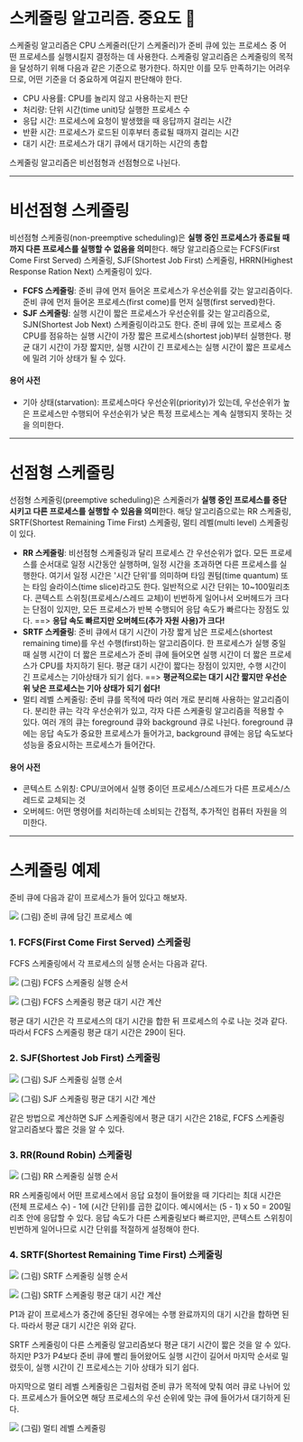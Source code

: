 # 스케줄링 알고리즘. 중요도 🥇
스케줄링 알고리즘은 CPU 스케줄러(단기 스케줄러)가 준비 큐에 있는 프로세스 중 어떤 프로세스를 실행시킬지 결정하는 데 사용한다. 스케줄링 알고리즘은 스케줄링의 목적을 달성하기 위해 다음과 같은 기준으로 평가한다. 하지만 이를 모두 만족하기는 어려우므로, 어떤 기준을 더 중요하게 여길지 판단해야 한다.

- CPU 사용률: CPU를 놀리지 않고 사용하는지 판단
- 처리량: 단위 시간(time unit)당 실행한 프로세스 수
- 응답 시간: 프로세스에 요청이 발생했을 때 응답까지 걸리는 시간
- 반환 시간: 프로세스가 로드된 이후부터 종료될 때까지 걸리는 시간
- 대기 시간: 프로세스가 대기 큐에서 대기하는 시간의 총합

스케줄링 알고리즘은 비선점형과 선점형으로 나뉜다. 

---
# 비선점형 스케줄링
비선점형 스케줄링(non-preemptive scheduling)은 **실행 중인 프로세스가 종료될 때까지 다른 프로세스를 실행할 수 없음을 의미**한다. 해당 알고리즘으로는 FCFS(First Come First Served) 스케줄링, SJF(Shortest Job First) 스케줄링, HRRN(Highest Response Ration Next) 스케줄링이 있다.

- **FCFS 스케줄링**: 준비 큐에 먼저 들어온 프로세스가 우선순위를 갖는 알고리즘이다. 준비 큐에 먼저 들어온 프로세스(first come)를 먼저 실행(first served)한다.
- **SJF 스케줄링**: 실행 시간이 짧은 프로세스가 우선순위를 갖는 알고리즘으로, SJN(Shortest Job Next) 스케줄링이라고도 한다. 준비 큐에 있는 프로세스 중 CPU를 점유하는 실행 시간이 가장 짧은 프로세스(shortest job)부터 실행한다. 평균 대기 시간이 가장 짧지만, 실행 시간이 긴 프로세스는 실행 시간이 짧은 프로세스에 밀려 기아 상태가 될 수 있다. 

#### 용어 사전
- 기아 상태(starvation): 프로세스마다 우선순위(priority)가 있는데, 우선순위가 높은 프로세스만 수행되어 우선순위가 낮은 특정 프로세스는 계속 실행되지 못하는 것을 의미한다.

---

# 선점형 스케줄링
선점형 스케줄링(preemptive scheduling)은 스케줄러가 **실행 중인 프로세스를 중단시키고 다른 프로세스를 실행할 수 있음을 의미**한다. 해당 알고리즘으로는 RR 스케줄링, SRTF(Shortest Remaining Time First) 스케줄링, 멀티 레벨(multi level) 스케줄링이 있다.

- **RR 스케줄링**: 비선점형 스케줄링과 달리 프로세스 간 우선순위가 없다. 모든 프로세스를 순서대로 일정 시간동안 실행하며, 일정 시간을 초과하면 다른 프로세스를 실행한다. 여기서 일정 시간은 '시간 단위'를 의미하며 타임 퀀텀(time quantum) 또는 타임 슬라이스(time slice)라고도 한다. 일반적으로 시간 단위는 10~100밀리초다. 콘텍스트 스위칭(프로세스/스레드 교체)이 빈번하게 일어나서 오버헤드가 크다는 단점이 있지만, 모든 프로세스가 반복 수행되어 응답 속도가 빠르다는 장점도 있다. ==> **응답 속도 빠르지만 오버헤드(추가 자원 사용)가 크다!**
- **SRTF 스케줄링**: 준비 큐에서 대기 시간이 가장 짧게 남은 프로세스(shortest remaining time)를 우선 수행(first)하는 알고리즘이다. 한 프로세스가 실행 중일 때 실행 시간이 더 짧은 프로세스가 준비 큐에 들어오면 실행 시간이 더 짧은 프로세스가 CPU를 차지하기 된다. 평균 대기 시간이 짧다는 장점이 있지만, 수행 시간이 긴 프로세스는 기아상태가 되기 쉽다. ==> **평균적으로는 대기 시간 짧지만 우선순위 낮은 프로세스는 기아 상태가 되기 쉽다!**
- 멀티 레벨 스케줄링: 준비 큐를 목적에 따라 여러 개로 분리해 사용하는 알고리즘이다. 분리한 큐는 각각 우선순위가 있고, 각자 다른 스케줄링 알고리즘을 적용할 수 있다. 여러 개의 큐는 foreground 큐와 background 큐로 나뉜다. foreground 큐에는 응답 속도가 중요한 프로세스가 들어가고, background 큐에는 응답 속도보다 성능을 중요시하는 프로세스가 들어간다.

#### 용어 사전
- 콘텍스트 스위칭: CPU/코어에서 실행 중이던 프로세스/스레드가 다른 프로세스/스레드로 교체되는 것
- 오버헤드: 어떤 명령어를 처리하는데 소비되는 간접적, 추가적인 컴퓨터 자원을 의미한다. 

---
# 스케줄링 예제
준비 큐에 다음과 같이 프로세스가 들어 있다고 해보자.

![](https://i.imgur.com/AQ1vVkN.png)
(그림) 준비 큐에 담긴 프로세스 예

### 1. FCFS(First Come First Served) 스케줄링

FCFS 스케줄링에서 각 프로세스의 실행 순서는 다음과 같다.

![](https://i.imgur.com/lGznMnD.png)
(그림) FCFS 스케줄링 실행 순서

![](https://i.imgur.com/dntIi8N.png)
(그림) FCFS 스케줄링 평균 대기 시간 계산

평균 대기 시간은 각 프로세스의 대기 시간을 합한 뒤 프로세스의 수로 나눈 것과 같다. 따라서 FCFS 스케줄링 평균 대기 시간은 290이 된다.

### 2. SJF(Shortest Job First) 스케줄링


![](https://i.imgur.com/uczTcv0.png)
(그림) SJF 스케줄링 실행 순서


![](https://i.imgur.com/H47xqq3.png)
(그림) SJF 스케줄링 평균 대기 시간 계산

같은 방법으로 계산하면 SJF 스케줄링에서 평균 대기 시간은 218로, FCFS 스케줄링 알고리즘보다 짧은 것을 알 수 있다.


### 3. RR(Round Robin) 스케줄링

![](https://i.imgur.com/IbD2rre.png)
(그림) RR 스케줄링 실행 순서

RR 스케줄링에서 어떤 프로세스에서 응답 요청이 들어왔을 때 기다리는 최대 시간은 (전체 프로세스 수) - 1에 (시간 단위)를 곱한 값이다. 예시에서는 (5 - 1) x 50 = 200밀리초 안에 응답할 수 있다. 응답 속도가 다른 스케줄링보다 빠르지만, 콘텍스트 스위칭이 빈번하게 일어나므로 시간 단위를 적절하게 설정해야 한다.


### 4. SRTF(Shortest Remaining Time First) 스케줄링

![](https://i.imgur.com/dMvErBL.png)
(그림) SRTF 스케줄링 실행 순서


![](https://i.imgur.com/fOm4OOD.png)
(그림) SRTF 스케줄링 평균 대기 시간 계산

P1과 같이 프로세스가 중간에 중단된 경우에는 수행 완료까지의 대기 시간을 합하면 된다. 따라서 평균 대기 시간은 위와 같다.

SRTF 스케줄링이 다른 스케줄링 알고리즘보다 평균 대기 시간이 짧은 것을 알 수 있다. 하지만 P3가 P4보다 준비 큐에 빨리 들어왔어도 실행 시간이 길어서 마지막 순서로 밀렸듯이, 실행 시간이 긴 프로세스는 기아 상태가 되기 쉽다.

마지막으로 멀티 레벨 스케줄링은 그림처럼 준비 큐가 목적에 맞춰 여러 큐로 나뉘어 있다. 프로세스가 들어오면 해당 프로세스의 우선 순위에 맞는 큐에 들어가서 대기하게 된다.


![](https://i.imgur.com/Fo7N6OI.png)
(그림) 멀티 레벨 스케줄링




